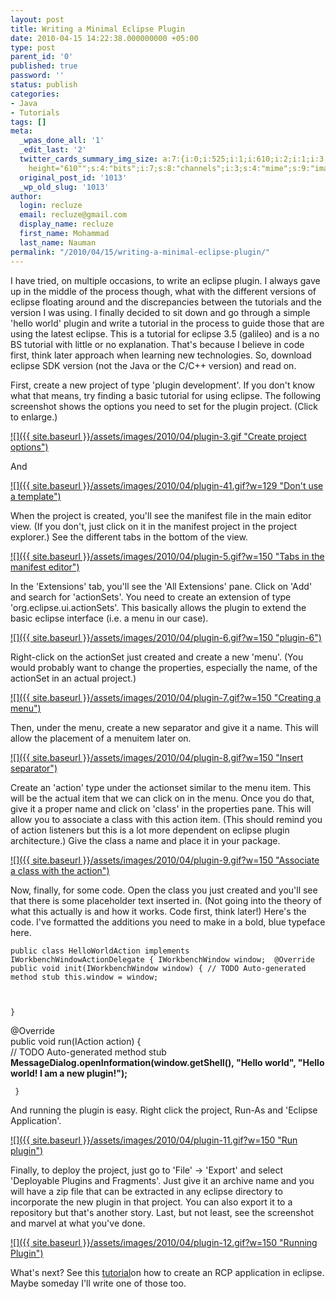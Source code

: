 ```yaml
---
layout: post
title: Writing a Minimal Eclipse Plugin
date: 2010-04-15 14:22:38.000000000 +05:00
type: post
parent_id: '0'
published: true
password: ''
status: publish
categories:
- Java
- Tutorials
tags: []
meta:
  _wpas_done_all: '1'
  _edit_last: '2'
  twitter_cards_summary_img_size: a:7:{i:0;i:525;i:1;i:610;i:2;i:1;i:3;s:24:"width="525"
    height="610"";s:4:"bits";i:7;s:8:"channels";i:3;s:4:"mime";s:9:"image/gif";}
  original_post_id: '1013'
  _wp_old_slug: '1013'
author:
  login: recluze
  email: recluze@gmail.com
  display_name: recluze
  first_name: Mohammad
  last_name: Nauman
permalink: "/2010/04/15/writing-a-minimal-eclipse-plugin/"
---
```

I have tried, on multiple occasions, to write an eclipse plugin. I always gave up in the middle of the process though, what with the different versions of eclipse floating around and the discrepancies between the tutorials and the version I was using. I finally decided to sit down and go through a simple 'hello world' plugin and write a tutorial in the process to guide those that are using the latest eclipse. This is a tutorial for eclipse 3.5 (galileo) and is a no BS tutorial with little or no explanation. That's because I believe in code first, think later approach when learning new technologies. So, download eclipse SDK version (not the Java or the C/C++ version) and read on.

<!--more-->

First, create a new project of type 'plugin development'. If you don't know what that means, try finding a basic tutorial for using eclipse. The following screenshot shows the options you need to set for the plugin project. (Click to enlarge.)

[![]({{ site.baseurl }}/assets/images/2010/04/plugin-3.gif "Create project options")](http://recluze.files.wordpress.com/2010/04/plugin-3.gif)

And

[![]({{ site.baseurl }}/assets/images/2010/04/plugin-41.gif?w=129 "Don't use a template")](http://recluze.files.wordpress.com/2010/04/plugin-41.gif)

When the project is created, you'll see the manifest file in the main editor view. (If you don't, just click on it in the manifest project in the project explorer.) See the different tabs in the bottom of the view.

[![]({{ site.baseurl }}/assets/images/2010/04/plugin-5.gif?w=150 "Tabs in the manifest editor")](http://recluze.files.wordpress.com/2010/04/plugin-5.gif)

In the 'Extensions' tab, you'll see the 'All Extensions' pane. Click on 'Add' and search for 'actionSets'. You need to create an extension of type 'org.eclipse.ui.actionSets'. This basically allows the plugin to extend the basic eclipse interface (i.e. a menu in our case).

[![]({{ site.baseurl }}/assets/images/2010/04/plugin-6.gif?w=150 "plugin-6")](http://recluze.files.wordpress.com/2010/04/plugin-6.gif)

Right-click on the actionSet just created and create a new 'menu'. (You would probably want to change the properties, especially the name, of the actionSet in an actual project.)

[![]({{ site.baseurl }}/assets/images/2010/04/plugin-7.gif?w=150 "Creating a menu")](http://recluze.files.wordpress.com/2010/04/plugin-7.gif)

Then, under the menu, create a new separator and give it a name. This will allow the placement of a menuitem later on.

[![]({{ site.baseurl }}/assets/images/2010/04/plugin-8.gif?w=150 "Insert separator")](http://recluze.files.wordpress.com/2010/04/plugin-8.gif)

Create an 'action' type under the actionset similar to the menu item. This will be the actual item that we can click on in the menu. Once you do that, give it a proper name and click on 'class' in the properties pane. This will allow you to associate a class with this action item. (This should remind you of action listeners but this is a lot more dependent on eclipse plugin architecture.) Give the class a name and place it in your package.

[![]({{ site.baseurl }}/assets/images/2010/04/plugin-9.gif?w=150 "Associate a class with the action")](http://recluze.files.wordpress.com/2010/04/plugin-9.gif)

Now, finally, for some code. Open the class you just created and you'll see that there is some placeholder text inserted in. (Not going into the theory of what this actually is and how it works. Code first, think later!) Here's the code. I've formatted the additions you need to make in a bold, blue typeface here.

`
public class HelloWorldAction implements IWorkbenchWindowActionDelegate {
IWorkbenchWindow window; 
@Override
public void init(IWorkbenchWindow window) {
// TODO Auto-generated method stub
this.window = window; `

` `

`}`

@Override  
public void run(IAction action) {  
// TODO Auto-generated method stub  
**MessageDialog.openInformation(window.getShell(), "Hello world", "Hello world! I am a new plugin!");**

` }`

And running the plugin is easy. Right click the project, Run-As and 'Eclipse Application'.

[![]({{ site.baseurl }}/assets/images/2010/04/plugin-11.gif?w=150 "Run plugin")](http://recluze.files.wordpress.com/2010/04/plugin-11.gif)

Finally, to deploy the project, just go to 'File' -\> 'Export' and select 'Deployable Plugins and Fragments'. Just give it an archive name and you will have a zip file that can be extracted in any eclipse directory to incorporate the new plugin in that project. You can also export it to a repository but that's another story. Last, but not least, see the screenshot and marvel at what you've done.

[![]({{ site.baseurl }}/assets/images/2010/04/plugin-12.gif?w=150 "Running Plugin")](http://recluze.files.wordpress.com/2010/04/plugin-12.gif)

What's next? See this [tutorial](http://www.vogella.de/articles/RichClientPlatform/article.html)on how to create an RCP application in eclipse. Maybe someday I'll write one of those too.

